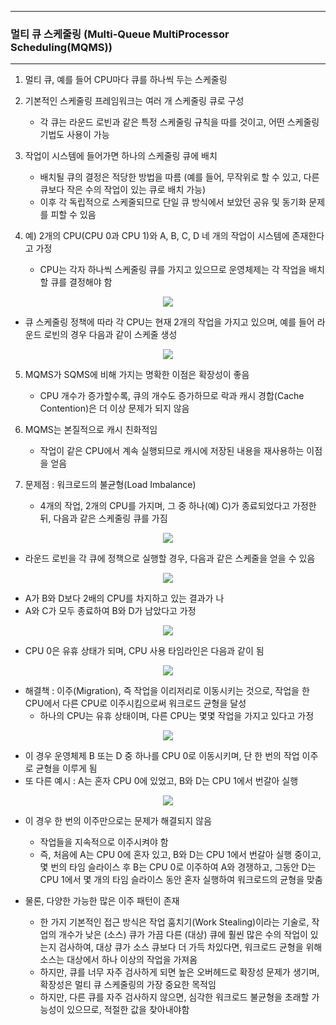 -----
### 멀티 큐 스케줄링 (Multi-Queue MultiProcessor Scheduling(MQMS))
-----
1. 멀티 큐, 예를 들어 CPU마다 큐를 하나씩 두는 스케줄링
2. 기본적인 스케줄링 프레임워크는 여러 개 스케줄링 큐로 구성
   - 각 큐는 라운드 로빈과 같은 특정 스케줄링 규칙을 따를 것이고, 어떤 스케줄링 기법도 사용이 가능
3. 작업이 시스템에 들어가면 하나의 스케줄링 큐에 배치
   - 배치될 큐의 결정은 적당한 방법을 따름 (예를 들어, 무작위로 할 수 있고, 다른 큐보다 작은 수의 작업이 있는 큐로 배치 가능)
   - 이후 각 독립적으로 스케줄되므로 단일 큐 방식에서 보았던 공유 및 동기화 문제를 피할 수 있음

4. 예) 2개의 CPU(CPU 0과 CPU 1)와 A, B, C, D 네 개의 작업이 시스템에 존재한다고 가정
   - CPU는 각자 하나씩 스케줄링 큐를 가지고 있으므로 운영체제는 각 작업을 배치할 큐를 결정해야 함
<div align="center">
<img src="https://github.com/user-attachments/assets/9e13c77f-6bfe-4e06-859e-45db94d33a0d">
</div>

   - 큐 스케줄링 정책에 따라 각 CPU는 현재 2개의 작업을 가지고 있으며, 예를 들어 라운드 로빈의 경우 다음과 같이 스케줄 생성
<div align="center">
<img src="https://github.com/user-attachments/assets/a5173691-6915-4f0a-b038-fa7600798fab">
</div>

5. MQMS가 SQMS에 비해 가지는 명확한 이점은 확장성이 좋음
   - CPU 개수가 증가할수록, 큐의 개수도 증가하므로 락과 캐시 경합(Cache Contention)은 더 이상 문제가 되지 않음

6. MQMS는 본질적으로 캐시 친화적임
   - 작업이 같은 CPU에서 계속 실행되므로 캐시에 저장된 내용을 재사용하는 이점을 얻음
  
7. 문제점 : 워크로드의 불균형(Load Imbalance)
   - 4개의 작업, 2개의 CPU를 가지며, 그 중 하나(예) C)가 종료되었다고 가정한 뒤, 다음과 같은 스케줄링 큐를 가짐
<div align="center">
<img src="https://github.com/user-attachments/assets/f8eb0231-a2da-432e-acad-2fcdd4d4995f">
</div>

   - 라운드 로빈을 각 큐에 정책으로 실행할 경우, 다음과 같은 스케줄을 얻을 수 있음
<div align="center">
<img src="https://github.com/user-attachments/assets/08c91aa6-815e-4749-8be5-f849b65bb1bc">
</div>

   - A가 B와 D보다 2배의 CPU를 차지하고 있는 결과가 나
   - A와 C가 모두 종료하여 B와 D가 남았다고 가정
<div align="center">
<img src="https://github.com/user-attachments/assets/037b724c-822e-4ead-be30-5aea45e68922">
</div>

   - CPU 0은 유휴 상태가 되며, CPU 사용 타임라인은 다음과 같이 됨
<div align="center">
<img src="https://github.com/user-attachments/assets/05279a92-7299-4002-8837-ba1b83254e8c">
</div>

   - 해결책 : 이주(Migration), 즉 작업을 이리저리로 이동시키는 것으로, 작업을 한 CPU에서 다른 CPU로 이주시킴으로써 워크로드 균형을 달성
      + 하나의 CPU는 유휴 상태이며, 다른 CPU는 몇몇 작업을 가지고 있다고 가정
<div align="center">
<img src="https://github.com/user-attachments/assets/319c9a84-c7bb-469e-b8c2-e1f9ae8b78d4">
</div>

   - 이 경우 운영체제 B 또는 D 중 하나를 CPU 0로 이동시키며, 단 한 번의 작업 이주로 균형을 이루게 됨
   - 또 다른 예시 : A는 혼자 CPU 0에 있었고, B와 D는 CPU 1에서 번갈아 실행
<div align="center">
<img src="https://github.com/user-attachments/assets/6b1341ca-5952-4980-a510-bc284a34b557">
</div>

   - 이 경우 한 번의 이주만으로는 문제가 해결되지 않음
     + 작업들을 지속적으로 이주시켜야 함
     + 즉, 처음에 A는 CPU 0에 혼자 있고, B와 D는 CPU 1에서 번갈아 실행 중이고, 몇 번의 타임 슬라이스 후 B는 CPU 0로 이주하여 A와 경쟁하고, 그동안 D는 CPU 1에서 몇 개의 타임 슬라이스 동안 혼자 실행하여 워크로드의 균형을 맞춤

   - 물론, 다양한 가능한 많은 이주 패턴이 존재
     + 한 가지 기본적인 접근 방식은 작업 훔치기(Work Stealing)이라는 기술로, 작업의 개수가 낮은 (소스) 큐가 가끔 다른 (대상) 큐에 훨씬 많은 수의 작업이 있는지 검사하여, 대상 큐가 소스 큐보다 더 가득 차있다면, 워크로드 균형을 위해 소스는 대상에서 하나 이상의 작업을 가져옴
     + 하지만, 큐를 너무 자주 검사하게 되면 높은 오버헤드로 확장성 문제가 생기며, 확장성은 멀티 큐 스케줄링의 가장 중요한 목적임
     + 하지만, 다른 큐를 자주 검사하지 않으면, 심각한 워크로드 불균형을 초래할 가능성이 있으므로, 적절한 값을 찾아내야함
